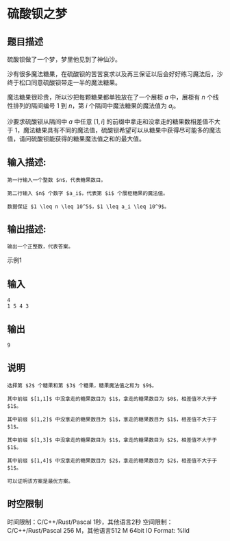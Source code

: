 # 硫酸钡之梦

## 题目描述

硫酸钡做了一个梦，梦里他见到了神仙沙。 

沙有很多魔法糖果，在硫酸钡的苦苦哀求以及再三保证以后会好好练习魔法后，沙终于松口同意硫酸钡带走一半的魔法糖果。 

魔法糖果很珍贵，所以沙把每颗糖果都单独放在了一个展柜 $a$ 中，展柜有 $n$ 个线性排列的隔间编号 $1$ 到 $n$，第 $i$ 个隔间中魔法糖果的魔法值为 $a_{i}$。 

沙要求硫酸钡从隔间中 $a$ 中任意 $[1,i]$ 的前缀中拿走和没拿走的糖果数相差值不大于 $1$，魔法糖果具有不同的魔法值，硫酸钡希望可以从糖果中获得尽可能多的魔法值，请问硫酸钡能获得的糖果魔法值之和的最大值。 

## 输入描述:
    
    
    第一行输入一个整数 $n$，代表糖果数目。  
      
    第二行输入 $n$ 个数字 $a_i$，代表第 $i$ 个展柜糖果的魔法值。  
      
    数据保证 $1 \leq n \leq 10^5$，$1 \leq a_i \leq 10^9$。

## 输出描述:
    
    
    输出一个正整数，代表答案。

示例1 

## 输入
    
    
    4
    1 5 4 3

## 输出
    
    
    9

## 说明
    
    
    选择第 $2$ 个糖果和第 $3$ 个糖果，糖果魔法值之和为 $9$。  
      
    其中前缀 $[1,1]$ 中没拿走的糖果数目为 $1$，拿走的糖果数目为 $0$，相差值不大于于 $1$。  
      
    其中前缀 $[1,2]$ 中没拿走的糖果数目为 $1$，拿走的糖果数目为 $1$，相差值不大于于 $1$。  
      
    其中前缀 $[1,3]$ 中没拿走的糖果数目为 $1$，拿走的糖果数目为 $2$，相差值不大于于 $1$。  
      
    其中前缀 $[1,4]$ 中没拿走的糖果数目为 $2$，拿走的糖果数目为 $2$，相差值不大于于 $1$。  
      
    可以证明该方案是最优方案。


## 时空限制

时间限制：C/C++/Rust/Pascal 1秒，其他语言2秒
空间限制：C/C++/Rust/Pascal 256 M，其他语言512 M
64bit IO Format: %lld